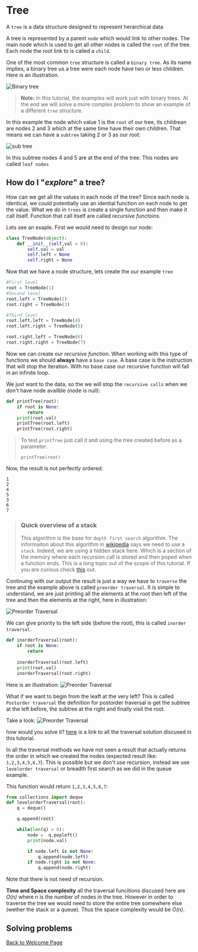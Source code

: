 # Tree

A `tree` is a data structure designed to represent herarchical data

A tree is represented by a parent `node` which would link to other nodes. The main node which is used to get all other nodes is called the `root` of the tree. Each node the root link to is called a `child`.

One of the most common `tree` structure is called a `binary tree`. As its name implies, a binary tree us a tree were each node have two or less children. Here is an illustration.

![Binary tree](img/binary-tree-example-tree.jpg)

>__Note:__ In this tutorial, the examples will work just with binary trees. At the end we will solve a more complex problem to show an example of a different `tree` structure.

In this example the node which value 1 is the `root` of our tree, its childrean are nodes 2 and 3 which at the same time have their own children. That means we can have a `subtree` taking 2 or 3 as our root:

![sub tree](img/subtree-example-tree.jpg)

In this subtree nodes 4 and 5 are at the end of the tree. This nodes are called `leaf nodes`

## How do I "*explore*" a tree?
How can we get all the values in each node of the tree? Since each node is identical, we could potentially use an idential function on each node to get the value. What we do in `trees` is create a single function and then make it call itself. Function that call itself are called *recursive functoins*.

Lets see an exaple. First we would need to design our node:

```python
class TreeNode(object):
    def __init__(self,val = 0):
        self.val = val
        self.left = None
        self.right = None
```

Now that we have a node structure, lets create the our example `tree`
```python
#First level
root = TreeNode(1)
#Second level
root.left = TreeNode(2)
root.right = TreeNode(3)

#Third level
root.left.left = TreeNode(4)
root.left.right = TreeNode(5)

root.right.left = TreeNode(6)
root.right.right = TreeNode(7)
```

Now we can create our *recursive function*. When working with this type of functions we should __always__ have a `base case`. A base case is the instruction that will stop the iteration. With no base case our recursive function will fall in an infinite loop.

We just want to the data, so the we will stop the `recursive calls` when we don't have node availble (node is null):

```python
def printTree(root):
    if root is None:
        return
    print(root.val)
    printTree(root.left)
    printTree(root.right)
```

>To test `printTree` just call it and using the tree created before as a parameter.
>```
>printTree(root)
>```

Now, the result is not perfectly ordered:
```
1
2
4
5
3
6
7
```
>### Quick overview of a stack
>This algorithm is the base for `depth first search` algorithm. The informaiton about this algorithm in [wikipedia](hhttps://en.wikipedia.org/wiki/Depth-first_search) says we need to use a `stack`. Indeed, we are using a hidden stack here. Which is a section of the memory where each recursion call is stored and then poped when a function ends. This is a long topic out of the scope of this tutorial. If you are curious check [this](https://www.geeksforgeeks.org/memory-layout-of-c-program/) out.

Continuing with our output the result is just a way we have to `traverse` the tree and the example above is called `preorder traversal`. It is simple to understand, we are just printing all the elements at the root then left of the tree and then the elements at the right, here in illustration:

![Preorder Traversal](img/preorder-traversal-tree.gif)

We can give priority to the left side (before the root), this is called `inorder traversal`.

```python
def inorderTraversal(root):
    if root is None:
        return
    
    inorderTraversal(root.left)
    print(root.val)
    inorderTraversal(root.right)
```
Here is an illustration:
![Preorder Traversal](img/inorder-traversal-tree.gif)

What if we want to begin from the leaft at the very left? This is called `Postorder traversal` the definition for postorder traversal is get the subtree at the left before, the subtree at the right and finally visit the root.

Take a look:
![Preorder Traversal](img/postorder-traversal-tree.gif)

how would you solve it? [here](py/tree-traversal.py) is a link to all the traversal solution discused in this tutorial.

In all the traversal methods we have not seen a result that actually returns the order in which we created the nodes (expected result like: `1,2,3,4,5,6,7`). This is possible but we don't use recursion, instead we use `levelorder traversal` or breadth first search as we did in the queue example.

This function would return `1,2,3,4,5,6,7`:
```python
from collections import deque
def levelorderTraversal(root):
    q = deque()

    q.append(root)

    while(len(q) > 0):
        node =  q.popleft()
        print(node.val)

        if node.left is not None:
            q.append(node.left)
        if node.right is not None:
            q.append(node.right)
```
Note that there is not need of recursion.

__Time and Space complexity__ all the traversal funcitions discused here are *O(n)* where n is the number of nodes in the tree. However in order to traverse the tree we would need to store the entire tree somewhere else (wether the stack or a queue). Thus the space complexity would be *O(n)*.

## Solving problems



[Back to Welcome Page](0-welcome.md)
